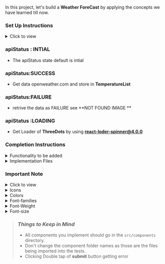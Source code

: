 In this project, let's build a **Weather ForeCast** by applying the concepts we have learned till now.

### Set Up Instructions

<details>
<summary>Click to view</summary>

- Download dependencies by running `npm install`
- Start up the app using `npm start`
</details>

### apiStatus : INTIAL
- The apiStatus state default is intial 

### apiStatus:SUCCESS
- Get data openweather.com and store in **TemperatureList**

### apiStatus:FAILURE 
- retrive the data as FAILURE see **NOT FOUND IMAGE **
### apiStatus :LOADING 
- Get Loader of **ThreeDots** by using **react-loder-spinner@4.0.0**
### Completion Instructions

<details>
<summary>Functionality to be added</summary>
<br/>

The app must have the following functionalities

- Initially, the app should have Weather details At current time ,
- When the **Submit** button is clicked, get data from openWeather using APi url 

  

-  If user get Event trigger on Input  information store state 
-  When the **Submit** button is clicked, get data from openWeather using APi url 
-  **Current Location**  get from Open Weather Api url Using **name**
-  **Temperature**  get from Open Weather Api url Using **temp**
-  **Date Time** get from date time using local storage convert into timeZone

</details>

<details>
<summary>Implementation Files</summary>
<br/>

Use these files to complete the implementation:

- `src/components/Weather/index.js`
- `src/components/Weather/index.css`
</details>

### Important Note

<details>
<summary>Click to view</summary>

<br/>

**The following instructions are required for the tests to pass**

- Onclick of **Submit** button  get data from Api url from openWeather.com

</details>

<details>
<summary>Icons</summary>

- REACT JS icons are used **IoSunnySharp  , FaMoon**

</details>


<details>
<summary>Colors</summary>

<br/>

<div style="background-color: #000000; width: 150px; padding: 10px; color: white">Hex: #000000</div>
<div style="background-color: #ffffff; width: 150px; padding: 10px; color: black">Hex: #fffff</div>
</details>

<details>
<summary>Font-families</summary>

- Roboto

</details>
<details>
<summary>Font-Weight</summary>

- bold

</details>



<details>
<summary>Font-size</summary>

- >50px

</details>

> ### _Things to Keep in Mind_
>
> - All components you implement should go in the `src/components` directory.
> - Don't change the component folder names as those are the files being imported into the tests.
> - Clicking Double tap of **submit** button  getting error 